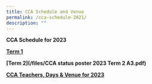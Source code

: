 ```yaml
---
title: CCA Schedule and Venue
permalink: /cca-schedule-2021/
description: ""
---
```

**CCA Schedule for 2023**

[**Term 1**](/files/CCA-status-poster-2023-Term-1-A3-updated(1).pdf)

**[Term 2](/files/CCA status poster 2023 Term 2 A3.pdf)**

**[CCA Teachers, Days & Venue for 2023](/files/CCA-Teachers-2023-for-school-website.pdf)**